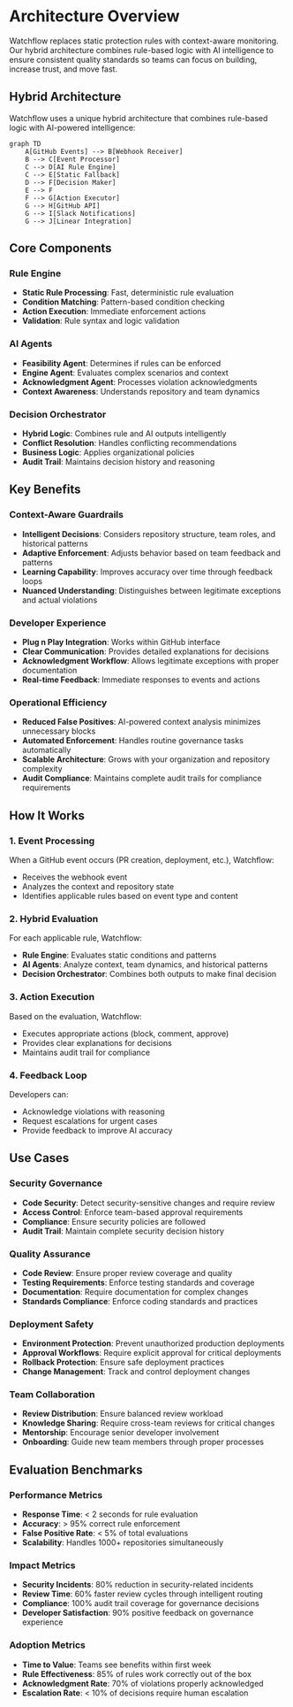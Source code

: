 # Architecture Overview

Watchflow replaces static protection rules with context-aware monitoring. Our hybrid architecture combines rule-based logic with AI intelligence to ensure consistent quality standards so teams can focus on building, increase trust, and move fast.

## Hybrid Architecture

Watchflow uses a unique hybrid architecture that combines rule-based logic with AI-powered intelligence:

```mermaid
graph TD
    A[GitHub Events] --> B[Webhook Receiver]
    B --> C[Event Processor]
    C --> D[AI Rule Engine]
    C --> E[Static Fallback]
    D --> F[Decision Maker]
    E --> F
    F --> G[Action Executor]
    G --> H[GitHub API]
    G --> I[Slack Notifications]
    G --> J[Linear Integration]
```

## Core Components

### Rule Engine
- **Static Rule Processing**: Fast, deterministic rule evaluation
- **Condition Matching**: Pattern-based condition checking
- **Action Execution**: Immediate enforcement actions
- **Validation**: Rule syntax and logic validation

### AI Agents
- **Feasibility Agent**: Determines if rules can be enforced
- **Engine Agent**: Evaluates complex scenarios and context
- **Acknowledgment Agent**: Processes violation acknowledgments
- **Context Awareness**: Understands repository and team dynamics

### Decision Orchestrator
- **Hybrid Logic**: Combines rule and AI outputs intelligently
- **Conflict Resolution**: Handles conflicting recommendations
- **Business Logic**: Applies organizational policies
- **Audit Trail**: Maintains decision history and reasoning

## Key Benefits

### Context-Aware Guardrails
- **Intelligent Decisions**: Considers repository structure, team roles, and historical patterns
- **Adaptive Enforcement**: Adjusts behavior based on team feedback and patterns
- **Learning Capability**: Improves accuracy over time through feedback loops
- **Nuanced Understanding**: Distinguishes between legitimate exceptions and actual violations

### Developer Experience
- **Plug n Play Integration**: Works within GitHub interface
- **Clear Communication**: Provides detailed explanations for decisions
- **Acknowledgment Workflow**: Allows legitimate exceptions with proper documentation
- **Real-time Feedback**: Immediate responses to events and actions

### Operational Efficiency
- **Reduced False Positives**: AI-powered context analysis minimizes unnecessary blocks
- **Automated Enforcement**: Handles routine governance tasks automatically
- **Scalable Architecture**: Grows with your organization and repository complexity
- **Audit Compliance**: Maintains complete audit trails for compliance requirements

## How It Works

### 1. Event Processing
When a GitHub event occurs (PR creation, deployment, etc.), Watchflow:
- Receives the webhook event
- Analyzes the context and repository state
- Identifies applicable rules based on event type and content

### 2. Hybrid Evaluation
For each applicable rule, Watchflow:
- **Rule Engine**: Evaluates static conditions and patterns
- **AI Agents**: Analyze context, team dynamics, and historical patterns
- **Decision Orchestrator**: Combines both outputs to make final decision

### 3. Action Execution
Based on the evaluation, Watchflow:
- Executes appropriate actions (block, comment, approve)
- Provides clear explanations for decisions
- Maintains audit trail for compliance

### 4. Feedback Loop
Developers can:
- Acknowledge violations with reasoning
- Request escalations for urgent cases
- Provide feedback to improve AI accuracy

## Use Cases

### Security Governance
- **Code Security**: Detect security-sensitive changes and require review
- **Access Control**: Enforce team-based approval requirements
- **Compliance**: Ensure security policies are followed
- **Audit Trail**: Maintain complete security decision history

### Quality Assurance
- **Code Review**: Ensure proper review coverage and quality
- **Testing Requirements**: Enforce testing standards and coverage
- **Documentation**: Require documentation for complex changes
- **Standards Compliance**: Enforce coding standards and practices

### Deployment Safety
- **Environment Protection**: Prevent unauthorized production deployments
- **Approval Workflows**: Require explicit approval for critical deployments
- **Rollback Protection**: Ensure safe deployment practices
- **Change Management**: Track and control deployment changes

### Team Collaboration
- **Review Distribution**: Ensure balanced review workload
- **Knowledge Sharing**: Require cross-team reviews for critical changes
- **Mentorship**: Encourage senior developer involvement
- **Onboarding**: Guide new team members through proper processes

## Evaluation Benchmarks

### Performance Metrics
- **Response Time**: < 2 seconds for rule evaluation
- **Accuracy**: > 95% correct rule enforcement
- **False Positive Rate**: < 5% of total evaluations
- **Scalability**: Handles 1000+ repositories simultaneously

### Impact Metrics
- **Security Incidents**: 80% reduction in security-related incidents
- **Review Time**: 60% faster review cycles through intelligent routing
- **Compliance**: 100% audit trail coverage for governance decisions
- **Developer Satisfaction**: 90% positive feedback on governance experience

### Adoption Metrics
- **Time to Value**: Teams see benefits within first week
- **Rule Effectiveness**: 85% of rules work correctly out of the box
- **Acknowledgment Rate**: 70% of violations properly acknowledged
- **Escalation Rate**: < 10% of decisions require human escalation
